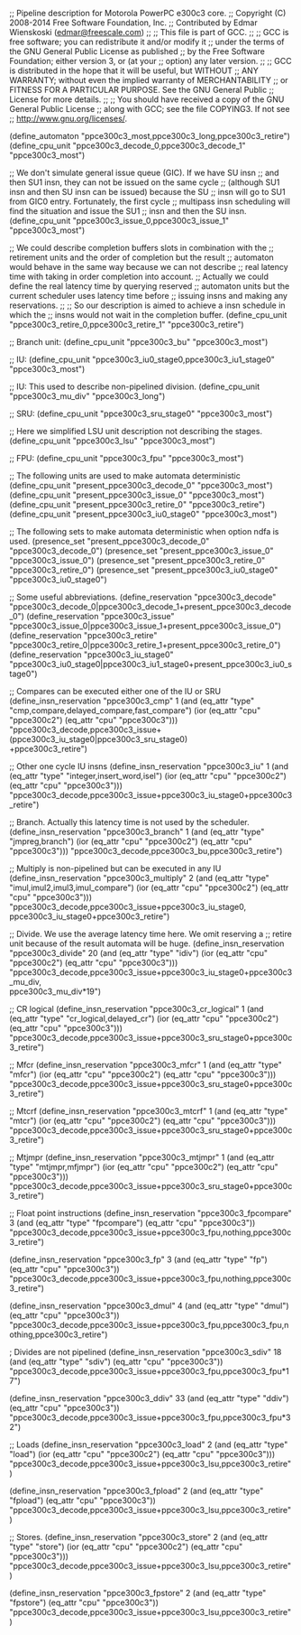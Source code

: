 ;; Pipeline description for Motorola PowerPC e300c3 core.
;;   Copyright (C) 2008-2014 Free Software Foundation, Inc.
;;   Contributed by Edmar Wienskoski (edmar@freescale.com)
;;
;; This file is part of GCC.
;;
;; GCC is free software; you can redistribute it and/or modify it
;; under the terms of the GNU General Public License as published
;; by the Free Software Foundation; either version 3, or (at your
;; option) any later version.
;;
;; GCC is distributed in the hope that it will be useful, but WITHOUT
;; ANY WARRANTY; without even the implied warranty of MERCHANTABILITY
;; or FITNESS FOR A PARTICULAR PURPOSE.  See the GNU General Public
;; License for more details.
;;
;; You should have received a copy of the GNU General Public License
;; along with GCC; see the file COPYING3.  If not see
;; <http://www.gnu.org/licenses/>.

(define_automaton "ppce300c3_most,ppce300c3_long,ppce300c3_retire")
(define_cpu_unit "ppce300c3_decode_0,ppce300c3_decode_1" "ppce300c3_most")

;; We don't simulate general issue queue (GIC).  If we have SU insn
;; and then SU1 insn, they can not be issued on the same cycle
;; (although SU1 insn and then SU insn can be issued) because the SU
;; insn will go to SU1 from GIC0 entry.  Fortunately, the first cycle
;; multipass insn scheduling will find the situation and issue the SU1
;; insn and then the SU insn.
(define_cpu_unit "ppce300c3_issue_0,ppce300c3_issue_1"   "ppce300c3_most")

;; We could describe completion buffers slots in combination with the
;; retirement units and the order of completion but the result
;; automaton would behave in the same way because we can not describe
;; real latency time with taking in order completion into account.
;; Actually we could define the real latency time by querying reserved
;; automaton units but the current scheduler uses latency time before
;; issuing insns and making any reservations.
;;
;; So our description is aimed to achieve a insn schedule in which the
;; insns would not wait in the completion buffer.
(define_cpu_unit "ppce300c3_retire_0,ppce300c3_retire_1" "ppce300c3_retire")

;; Branch unit:
(define_cpu_unit "ppce300c3_bu" "ppce300c3_most")

;; IU:
(define_cpu_unit "ppce300c3_iu0_stage0,ppce300c3_iu1_stage0" "ppce300c3_most")

;; IU: This used to describe non-pipelined division.
(define_cpu_unit "ppce300c3_mu_div" "ppce300c3_long")

;; SRU:
(define_cpu_unit "ppce300c3_sru_stage0" "ppce300c3_most")

;; Here we simplified LSU unit description not describing the stages.
(define_cpu_unit "ppce300c3_lsu" "ppce300c3_most")

;; FPU:
(define_cpu_unit "ppce300c3_fpu" "ppce300c3_most")

;; The following units are used to make automata deterministic
(define_cpu_unit "present_ppce300c3_decode_0" "ppce300c3_most")
(define_cpu_unit "present_ppce300c3_issue_0" "ppce300c3_most")
(define_cpu_unit "present_ppce300c3_retire_0" "ppce300c3_retire")
(define_cpu_unit "present_ppce300c3_iu0_stage0" "ppce300c3_most")

;; The following sets to make automata deterministic when option ndfa is used.
(presence_set "present_ppce300c3_decode_0" "ppce300c3_decode_0")
(presence_set "present_ppce300c3_issue_0" "ppce300c3_issue_0")
(presence_set "present_ppce300c3_retire_0" "ppce300c3_retire_0")
(presence_set "present_ppce300c3_iu0_stage0" "ppce300c3_iu0_stage0")

;; Some useful abbreviations.
(define_reservation "ppce300c3_decode"
    "ppce300c3_decode_0|ppce300c3_decode_1+present_ppce300c3_decode_0")
(define_reservation "ppce300c3_issue"
    "ppce300c3_issue_0|ppce300c3_issue_1+present_ppce300c3_issue_0")
(define_reservation "ppce300c3_retire"
   "ppce300c3_retire_0|ppce300c3_retire_1+present_ppce300c3_retire_0")
(define_reservation "ppce300c3_iu_stage0"
   "ppce300c3_iu0_stage0|ppce300c3_iu1_stage0+present_ppce300c3_iu0_stage0")

;; Compares can be executed either one of the IU or SRU
(define_insn_reservation "ppce300c3_cmp" 1
  (and (eq_attr "type" "cmp,compare,delayed_compare,fast_compare")
       (ior (eq_attr "cpu" "ppce300c2") (eq_attr "cpu" "ppce300c3")))
  "ppce300c3_decode,ppce300c3_issue+(ppce300c3_iu_stage0|ppce300c3_sru_stage0) \
        +ppce300c3_retire")

;; Other one cycle IU insns
(define_insn_reservation "ppce300c3_iu" 1
  (and (eq_attr "type" "integer,insert_word,isel")
       (ior (eq_attr "cpu" "ppce300c2") (eq_attr "cpu" "ppce300c3")))
  "ppce300c3_decode,ppce300c3_issue+ppce300c3_iu_stage0+ppce300c3_retire")

;; Branch.  Actually this latency time is not used by the scheduler.
(define_insn_reservation "ppce300c3_branch" 1
  (and (eq_attr "type" "jmpreg,branch")
       (ior (eq_attr "cpu" "ppce300c2") (eq_attr "cpu" "ppce300c3")))
  "ppce300c3_decode,ppce300c3_bu,ppce300c3_retire")

;; Multiply is non-pipelined but can be executed in any IU
(define_insn_reservation "ppce300c3_multiply" 2
  (and (eq_attr "type" "imul,imul2,imul3,imul_compare")
       (ior (eq_attr "cpu" "ppce300c2") (eq_attr "cpu" "ppce300c3")))
  "ppce300c3_decode,ppce300c3_issue+ppce300c3_iu_stage0, \
   ppce300c3_iu_stage0+ppce300c3_retire")

;; Divide.  We use the average latency time here.  We omit reserving a
;; retire unit because of the result automata will be huge.
(define_insn_reservation "ppce300c3_divide" 20
  (and (eq_attr "type" "idiv")
       (ior (eq_attr "cpu" "ppce300c2") (eq_attr "cpu" "ppce300c3")))
  "ppce300c3_decode,ppce300c3_issue+ppce300c3_iu_stage0+ppce300c3_mu_div,\
   ppce300c3_mu_div*19")

;; CR logical
(define_insn_reservation "ppce300c3_cr_logical" 1
  (and (eq_attr "type" "cr_logical,delayed_cr")
       (ior (eq_attr "cpu" "ppce300c2") (eq_attr "cpu" "ppce300c3")))
  "ppce300c3_decode,ppce300c3_issue+ppce300c3_sru_stage0+ppce300c3_retire")

;; Mfcr
(define_insn_reservation "ppce300c3_mfcr" 1
  (and (eq_attr "type" "mfcr")
       (ior (eq_attr "cpu" "ppce300c2") (eq_attr "cpu" "ppce300c3")))
  "ppce300c3_decode,ppce300c3_issue+ppce300c3_sru_stage0+ppce300c3_retire")

;; Mtcrf
(define_insn_reservation "ppce300c3_mtcrf" 1
  (and (eq_attr "type" "mtcr")
       (ior (eq_attr "cpu" "ppce300c2") (eq_attr "cpu" "ppce300c3")))
  "ppce300c3_decode,ppce300c3_issue+ppce300c3_sru_stage0+ppce300c3_retire")

;; Mtjmpr
(define_insn_reservation "ppce300c3_mtjmpr" 1
  (and (eq_attr "type" "mtjmpr,mfjmpr")
       (ior (eq_attr "cpu" "ppce300c2") (eq_attr "cpu" "ppce300c3")))
  "ppce300c3_decode,ppce300c3_issue+ppce300c3_sru_stage0+ppce300c3_retire")

;; Float point instructions
(define_insn_reservation "ppce300c3_fpcompare" 3
  (and (eq_attr "type" "fpcompare")
       (eq_attr "cpu" "ppce300c3"))
  "ppce300c3_decode,ppce300c3_issue+ppce300c3_fpu,nothing,ppce300c3_retire")

(define_insn_reservation "ppce300c3_fp" 3
  (and (eq_attr "type" "fp")
       (eq_attr "cpu" "ppce300c3"))
  "ppce300c3_decode,ppce300c3_issue+ppce300c3_fpu,nothing,ppce300c3_retire")

(define_insn_reservation "ppce300c3_dmul" 4
  (and (eq_attr "type" "dmul")
       (eq_attr "cpu" "ppce300c3"))
  "ppce300c3_decode,ppce300c3_issue+ppce300c3_fpu,ppce300c3_fpu,nothing,ppce300c3_retire")

; Divides are not pipelined
(define_insn_reservation "ppce300c3_sdiv" 18
  (and (eq_attr "type" "sdiv")
       (eq_attr "cpu" "ppce300c3"))
  "ppce300c3_decode,ppce300c3_issue+ppce300c3_fpu,ppce300c3_fpu*17")

(define_insn_reservation "ppce300c3_ddiv" 33
  (and (eq_attr "type" "ddiv")
       (eq_attr "cpu" "ppce300c3"))
  "ppce300c3_decode,ppce300c3_issue+ppce300c3_fpu,ppce300c3_fpu*32")

;; Loads
(define_insn_reservation "ppce300c3_load" 2
  (and (eq_attr "type" "load")
       (ior (eq_attr "cpu" "ppce300c2") (eq_attr "cpu" "ppce300c3")))
  "ppce300c3_decode,ppce300c3_issue+ppce300c3_lsu,ppce300c3_retire")

(define_insn_reservation "ppce300c3_fpload" 2
  (and (eq_attr "type" "fpload")
       (eq_attr "cpu" "ppce300c3"))
  "ppce300c3_decode,ppce300c3_issue+ppce300c3_lsu,ppce300c3_retire")

;; Stores.
(define_insn_reservation "ppce300c3_store" 2
  (and (eq_attr "type" "store")
       (ior (eq_attr "cpu" "ppce300c2") (eq_attr "cpu" "ppce300c3")))
  "ppce300c3_decode,ppce300c3_issue+ppce300c3_lsu,ppce300c3_retire")

(define_insn_reservation "ppce300c3_fpstore" 2
  (and (eq_attr "type" "fpstore")
       (eq_attr "cpu" "ppce300c3"))
  "ppce300c3_decode,ppce300c3_issue+ppce300c3_lsu,ppce300c3_retire")
